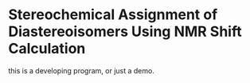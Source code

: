 # Stereochemical Assignment of Diastereoisomers Using NMR Shift Calculation

this is a developing program, or just a demo.

